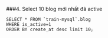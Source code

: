 ###4. Select 10 blog mới nhất đã active
```
SELECT * FROM `train-mysql`.blog
WHERE is_active=1 
ORDER BY create_at desc limit 10;

```
